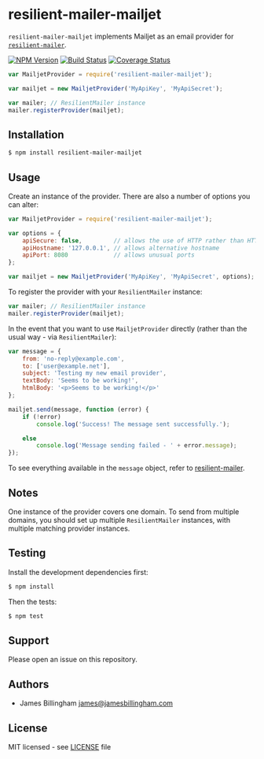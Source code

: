 # resilient-mailer-mailjet

`resilient-mailer-mailjet` implements Mailjet as an email provider for
[`resilient-mailer`](https://github.com/billinghamj/resilient-mailer).

[![NPM Version](https://img.shields.io/npm/v/resilient-mailer-mailjet.svg?style=flat)](https://www.npmjs.org/package/resilient-mailer-mailjet)
[![Build Status](https://img.shields.io/travis/billinghamj/resilient-mailer-mailjet.svg?style=flat)](https://travis-ci.org/billinghamj/resilient-mailer-mailjet)
[![Coverage Status](https://img.shields.io/coveralls/billinghamj/resilient-mailer-mailjet.svg?style=flat)](https://coveralls.io/r/billinghamj/resilient-mailer-mailjet)

```js
var MailjetProvider = require('resilient-mailer-mailjet');

var mailjet = new MailjetProvider('MyApiKey', 'MyApiSecret');

var mailer; // ResilientMailer instance
mailer.registerProvider(mailjet);
```

## Installation

```bash
$ npm install resilient-mailer-mailjet
```

## Usage

Create an instance of the provider. There are also a number of options you can
alter:

```js
var MailjetProvider = require('resilient-mailer-mailjet');

var options = {
	apiSecure: false,         // allows the use of HTTP rather than HTTPS
	apiHostname: '127.0.0.1', // allows alternative hostname
	apiPort: 8080             // allows unusual ports
};

var mailjet = new MailjetProvider('MyApiKey', 'MyApiSecret', options);
```

To register the provider with your `ResilientMailer` instance:

```js
var mailer; // ResilientMailer instance
mailer.registerProvider(mailjet);
```

In the event that you want to use `MailjetProvider` directly (rather than the
usual way - via `ResilientMailer`):

```js
var message = {
	from: 'no-reply@example.com',
	to: ['user@example.net'],
	subject: 'Testing my new email provider',
	textBody: 'Seems to be working!',
	htmlBody: '<p>Seems to be working!</p>'
};

mailjet.send(message, function (error) {
	if (!error)
		console.log('Success! The message sent successfully.');

	else
		console.log('Message sending failed - ' + error.message);
});
```

To see everything available in the `message` object, refer to
[resilient-mailer](https://github.com/billinghamj/resilient-mailer).

## Notes

One instance of the provider covers one domain. To send from multiple domains,
you should set up multiple `ResilientMailer` instances, with multiple matching
provider instances.

## Testing

Install the development dependencies first:

```bash
$ npm install
```

Then the tests:

```bash
$ npm test
```

## Support

Please open an issue on this repository.

## Authors

- James Billingham <james@jamesbillingham.com>

## License

MIT licensed - see [LICENSE](LICENSE) file
